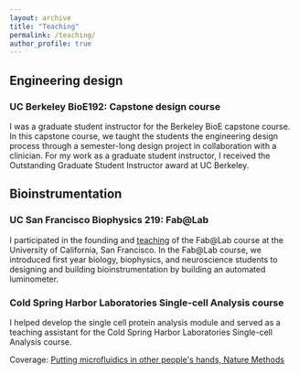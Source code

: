 ```yaml
---
layout: archive
title: "Teaching"
permalink: /teaching/
author_profile: true
---
```


Engineering design
------
### UC Berkeley BioE192: Capstone design course
I was a graduate student instructor for the Berkeley BioE capstone course. In this capstone course, we taught the students the engineering design process through a semester-long design project in collaboration with a clinician. For my work as a graduate student instructor, I received the Outstanding Graduate Student Instructor award at UC Berkeley.

Bioinstrumentation
------
### UC San Francisco Biophysics 219: Fab@Lab
I participated in the founding and <u><a href="https://twitter.com/WallaceUcsf/status/1128382299907641345">teaching</a></u> of the Fab@Lab course at the University of California, San Francisco. In the Fab@Lab course, we introduced first year biology, biophysics, and neuroscience students to designing and building bioinstrumentation by building an automated luminometer.

### Cold Spring Harbor Laboratories Single-cell Analysis course
I helped develop the single cell protein analysis module and served as a teaching assistant for the Cold Spring Harbor Laboratories Single-cell Analysis course. 

Coverage: <u><a href="https://www.nature.com/articles/nmeth.4609">Putting microfluidics in other people's hands, Nature Methods</a></u>